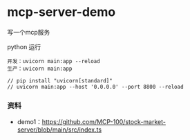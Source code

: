 # mcp-server-demo
写一个mcp服务


python 运行

```
开发：uvicorn main:app --reload   
生产：uvicorn main:app

// pip install "uvicorn[standard]"
// uvicorn main:app --host '0.0.0.0' --port 8800 --reload

```

### 资料
* demo1：https://github.com/MCP-100/stock-market-server/blob/main/src/index.ts